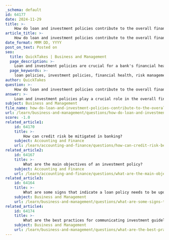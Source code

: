 ```yaml
---
_schema: default
id: 64177
date: 2024-11-29
title: >-
    How do loan and investment policies contribute to the overall financial health of a bank?
article_title: >-
    How do loan and investment policies contribute to the overall financial health of a bank?
date_format: MMM DD, YYYY
post_on_text: Posted on
seo:
  title: QuickTakes | Business and Management
  page_description: >-
    Loan and investment policies are crucial for a bank's financial health, guiding risk management, ensuring compliance, and optimizing performance to enhance profitability and stability.
  page_keywords: >-
    loan policies, investment policies, financial health, risk management, credit risk, regulatory compliance, investment guidelines, performance measurement, banking sector, non-performing loans, creditworthiness, transparency, stakeholder trust
author: QuickTakes
question: >-
    How do loan and investment policies contribute to the overall financial health of a bank?
answer: >-
    Loan and investment policies play a crucial role in the overall financial health of a bank by establishing frameworks that guide lending practices, risk management, and investment strategies. Here are several ways these policies contribute to a bank's financial stability:\n\n1. **Risk Management**: A well-defined loan policy helps banks operate within prescribed risk tolerances. It addresses inherent and residual risks associated with lending, ensuring that the bank's lending function is sound and compliant with regulatory standards. This is vital for maintaining the bank's financial health, as it minimizes the likelihood of defaults and non-performing loans (NPLs) that can adversely affect profitability.\n\n2. **Credit Risk Mitigation**: Effective loan policies include guidelines for assessing borrower creditworthiness and managing credit risk. By implementing stringent credit evaluation processes, banks can reduce the exposure to high-risk loans, which in turn helps maintain a healthier loan portfolio. The loan loss provisions to loans ratio is often used as a proxy for credit risk, indicating that fluctuations in credit risk can reflect changes in the bank's overall health.\n\n3. **Investment Guidelines**: Investment policies dictate how banks allocate their resources and manage their investment portfolios. These policies ensure that investments align with the bank's risk appetite and financial goals. By diversifying investments and adhering to sound investment strategies, banks can enhance their noninterest income and improve overall financial performance.\n\n4. **Regulatory Compliance**: Loan and investment policies are essential for ensuring compliance with regulatory requirements. Adhering to these policies helps banks avoid penalties and maintain their operating licenses, which is critical for their long-term viability. Regulatory compliance also fosters trust among stakeholders, including customers and investors.\n\n5. **Performance Measurement**: Clear policies enable banks to measure the performance of their lending and investment activities effectively. By establishing benchmarks and performance metrics, banks can assess the effectiveness of their strategies and make informed decisions to enhance financial health.\n\n6. **Communication and Transparency**: Well-structured policies promote effective communication within the bank and with external stakeholders. This transparency is vital for building trust and ensuring that all parties understand the bank's risk management strategies and investment objectives.\n\nIn summary, loan and investment policies are foundational to a bank's financial health. They provide a structured approach to managing risks, ensuring compliance, and optimizing performance, all of which are essential for sustaining profitability and stability in the banking sector.
subject: Business and Management
file_name: how-do-loan-and-investment-policies-contribute-to-the-overall-financial-health-of-a-bank.md
url: /learn/business-and-management/questions/how-do-loan-and-investment-policies-contribute-to-the-overall-financial-health-of-a-bank
score: -1.0
related_article1:
    id: 64170
    title: >-
        How can credit risk be mitigated in banking?
    subject: Accounting and Finance
    url: /learn/accounting-and-finance/questions/how-can-credit-risk-be-mitigated-in-banking
related_article2:
    id: 64167
    title: >-
        What are the main objectives of an investment policy?
    subject: Accounting and Finance
    url: /learn/accounting-and-finance/questions/what-are-the-main-objectives-of-an-investment-policy
related_article3:
    id: 64164
    title: >-
        What are some signs that indicate a loan policy needs to be updated or revised?
    subject: Business and Management
    url: /learn/business-and-management/questions/what-are-some-signs-that-indicate-a-loan-policy-needs-to-be-updated-or-revised
related_article4:
    id: 64174
    title: >-
        What are the best practices for communicating investment guidelines and strategies?
    subject: Business and Management
    url: /learn/business-and-management/questions/what-are-the-best-practices-for-communicating-investment-guidelines-and-strategies
---
```


&nbsp;